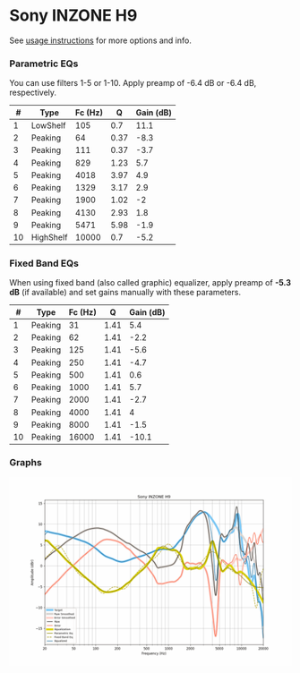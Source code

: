 # Sony INZONE H9
See [usage instructions](https://github.com/jaakkopasanen/AutoEq#usage) for more options and info.

### Parametric EQs
You can use filters 1-5 or 1-10. Apply preamp of -6.4 dB or -6.4 dB, respectively.

|   # | Type      |   Fc (Hz) |    Q |   Gain (dB) |
|-----|-----------|-----------|------|-------------|
|   1 | LowShelf  |       105 | 0.7  |        11.1 |
|   2 | Peaking   |        64 | 0.37 |        -8.3 |
|   3 | Peaking   |       111 | 0.37 |        -3.7 |
|   4 | Peaking   |       829 | 1.23 |         5.7 |
|   5 | Peaking   |      4018 | 3.97 |         4.9 |
|   6 | Peaking   |      1329 | 3.17 |         2.9 |
|   7 | Peaking   |      1900 | 1.02 |        -2   |
|   8 | Peaking   |      4130 | 2.93 |         1.8 |
|   9 | Peaking   |      5471 | 5.98 |        -1.9 |
|  10 | HighShelf |     10000 | 0.7  |        -5.2 |

### Fixed Band EQs
When using fixed band (also called graphic) equalizer, apply preamp of **-5.3 dB** (if available) and set gains manually with these parameters.

|   # | Type    |   Fc (Hz) |    Q |   Gain (dB) |
|-----|---------|-----------|------|-------------|
|   1 | Peaking |        31 | 1.41 |         5.4 |
|   2 | Peaking |        62 | 1.41 |        -2.2 |
|   3 | Peaking |       125 | 1.41 |        -5.6 |
|   4 | Peaking |       250 | 1.41 |        -4.7 |
|   5 | Peaking |       500 | 1.41 |         0.6 |
|   6 | Peaking |      1000 | 1.41 |         5.7 |
|   7 | Peaking |      2000 | 1.41 |        -2.7 |
|   8 | Peaking |      4000 | 1.41 |         4   |
|   9 | Peaking |      8000 | 1.41 |        -1.5 |
|  10 | Peaking |     16000 | 1.41 |       -10.1 |

### Graphs
![](./Sony%20INZONE%20H9.png)
